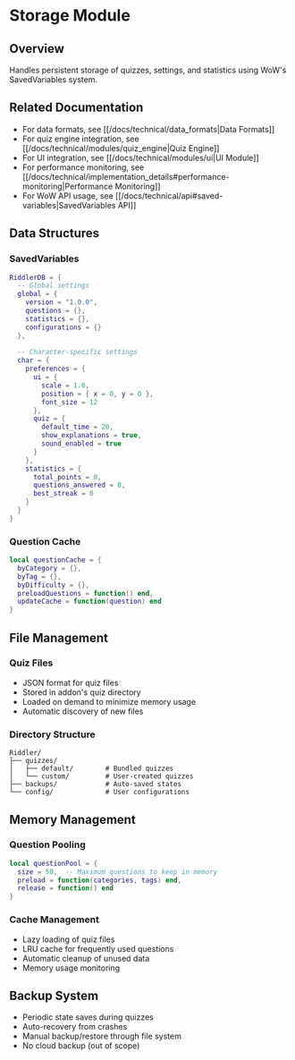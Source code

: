 # Storage Module

## Overview

Handles persistent storage of quizzes, settings, and statistics using WoW's SavedVariables system.

## Related Documentation

- For data formats, see [[/docs/technical/data_formats|Data Formats]]
- For quiz engine integration, see [[/docs/technical/modules/quiz_engine|Quiz Engine]]
- For UI integration, see [[/docs/technical/modules/ui|UI Module]]
- For performance monitoring, see [[/docs/technical/implementation_details#performance-monitoring|Performance Monitoring]]
- For WoW API usage, see [[/docs/technical/api#saved-variables|SavedVariables API]]

## Data Structures

### SavedVariables

```lua
RiddlerDB = {
  -- Global settings
  global = {
    version = "1.0.0",
    questions = {},
    statistics = {},
    configurations = {}
  },
  
  -- Character-specific settings
  char = {
    preferences = {
      ui = {
        scale = 1.0,
        position = { x = 0, y = 0 },
        font_size = 12
      },
      quiz = {
        default_time = 20,
        show_explanations = true,
        sound_enabled = true
      }
    },
    statistics = {
      total_points = 0,
      questions_answered = 0,
      best_streak = 0
    }
  }
}
```

### Question Cache

```lua
local questionCache = {
  byCategory = {},
  byTag = {},
  byDifficulty = {},
  preloadQuestions = function() end,
  updateCache = function(question) end
}
```

## File Management

### Quiz Files

- JSON format for quiz files
- Stored in addon's quiz directory
- Loaded on demand to minimize memory usage
- Automatic discovery of new files

### Directory Structure

```diagram
Riddler/
├── quizzes/
│   ├── default/        # Bundled quizzes
│   └── custom/         # User-created quizzes
├── backups/            # Auto-saved states
└── config/             # User configurations
```

## Memory Management

### Question Pooling

```lua
local questionPool = {
  size = 50,  -- Maximum questions to keep in memory
  preload = function(categories, tags) end,
  release = function() end
}
```

### Cache Management

- Lazy loading of quiz files
- LRU cache for frequently used questions
- Automatic cleanup of unused data
- Memory usage monitoring

## Backup System

- Periodic state saves during quizzes
- Auto-recovery from crashes
- Manual backup/restore through file system
- No cloud backup (out of scope)
